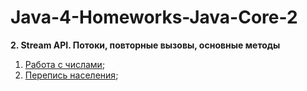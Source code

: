 # Java-4-Homeworks-Java-Core-2
**2. Stream API. Потоки, повторные вызовы, основные методы**


1. [Работа с числами](./task1/);	
2. [Перепись населения](./task2/);
